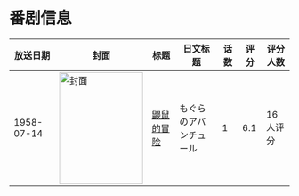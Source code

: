 # 番剧信息

|放送日期|封面|标题|日文标题|话数|评分|评分人数|
|---|---|---|---|---|---|---|
|1958-07-14|<img src="//lain.bgm.tv/pic/cover/c/48/8f/211062_LCO7e.jpg" alt="封面" style="width:150px;height:200px;object-fit:cover;">|[鼹鼠的冒险](https://bangumi.tv/subject/211062)|もぐらのアバンチュール|1|6.1|16人评分|
